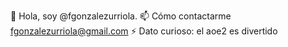 
👋 Hola, soy @fgonzalezurriola.
📫 Cómo contactarme fgonzalezurriola@gmail.com 
⚡ Dato curioso: el aoe2 es divertido


<!---
fgonzalezurriola/fgonzalezurriola is a ✨ special ✨ repository because its `README.md` (this file) appears on your GitHub profile.
You can click the Preview link to take a look at your changes.
--->
